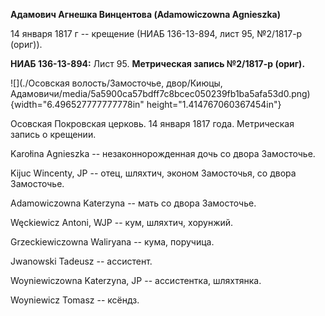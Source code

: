 **Адамович Агнешка Винцентова (Adamowiczowna Agnieszka)**

14 января 1817 г -- крещение (НИАБ 136-13-894, лист 95, №2/1817-р
(ориг)).

**НИАБ 136-13-894:** Лист 95. **Метрическая запись №2/1817-р (ориг).**

![](./Осовская волость/Замосточье, двор/Киюцы, Адамовичи/media/5a5900ca57bdff7c8bcec050239fb1ba5afa53d0.png){width="6.496527777777778in"
height="1.414767060367454in"}

Осовская Покровская церковь. 14 января 1817 года. Метрическая запись о
крещении.

Karołina Agnieszka -- незаконнорожденная дочь со двора Замосточье.

Kijuc Wincenty, JP -- отец, шляхтич, эконом Замосточья, со двора
Замосточье.

Adamowiczowna Katerzyna -- мать со двора Замосточье.

Węckiewicz Antoni, WJP -- кум, шляхтич, хорунжий.

Grzeckiewiczowna Waliryana -- кума, поручица.

Jwanowski Tadeusz -- ассистент.

Woyniewiczowna Katerzyna, JP -- ассистентка, шляхтянка.

Woyniewicz Tomasz -- ксёндз.
